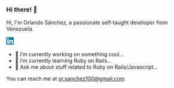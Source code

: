 ### Hi there! 👋

Hi, I'm Orlando Sánchez, a passionate self-taught developer from Venezuela.

  <a href="https://www.linkedin.com/in/orlandosanchez1/"><img src="/linkedin.svg?raw=true&sanitize=true" width="20" height="20" /></a>

- 🔭 I’m currently working on something cool...
- 🌱 I’m currently learning Ruby on Rails...
- 💬 Ask me about stuff related to Ruby on Rails/Javascript...

You can reach me at or.sanchez100@gmail.com
<!--
**Orlando-Sanchez/Orlando-Sanchez** is a ✨ _special_ ✨ repository because its `README.md` (this file) appears on your GitHub profile.
-->
